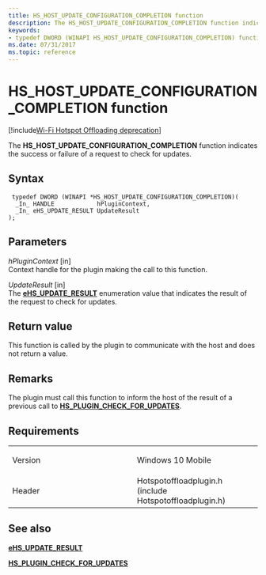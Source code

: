 ```yaml
---
title: HS_HOST_UPDATE_CONFIGURATION_COMPLETION function
description: The HS_HOST_UPDATE_CONFIGURATION_COMPLETION function indicates the success or failure of a request to check for updates.
keywords: 
- typedef DWORD (WINAPI HS_HOST_UPDATE_CONFIGURATION_COMPLETION) function Network Drivers Starting with Windows Vista
ms.date: 07/31/2017
ms.topic: reference
---
```


# HS\_HOST\_UPDATE\_CONFIGURATION\_COMPLETION function

[!include[Wi-Fi Hotspot Offloading deprecation](../includes/wi-fi-hotspot-offloading-deprecation.md)]


The **HS\_HOST\_UPDATE\_CONFIGURATION\_COMPLETION** function indicates the success or failure of a request to check for updates.

## Syntax

```ManagedCPlusPlus
 typedef DWORD (WINAPI *HS_HOST_UPDATE_CONFIGURATION_COMPLETION)(
  _In_ HANDLE            hPluginContext,
  _In_ eHS_UPDATE_RESULT UpdateResult
);
```

## Parameters

*hPluginContext* \[in\]  
Context handle for the plugin making the call to this function.

*UpdateResult* \[in\]  
The [**eHS\_UPDATE\_RESULT**](ehs-update-result.md) enumeration value that indicates the result of the request to check for updates.

## Return value

This function is called by the plugin to communicate with the host and does not return a value.

## Remarks

The plugin must call this function to inform the host of the result of a previous call to [**HS\_PLUGIN\_CHECK\_FOR\_UPDATES**](hs-plugin-check-for-updates.md).

## Requirements

<table>
<colgroup>
<col width="50%" />
<col width="50%" />
</colgroup>
<tbody>
<tr class="odd">
<td><p>Version</p></td>
<td><p>Windows 10 Mobile</p></td>
</tr>
<tr class="even">
<td><p>Header</p></td>
<td>Hotspotoffloadplugin.h (include Hotspotoffloadplugin.h)</td>
</tr>
</tbody>
</table>

## See also


[**eHS\_UPDATE\_RESULT**](ehs-update-result.md)

[**HS\_PLUGIN\_CHECK\_FOR\_UPDATES**](hs-plugin-check-for-updates.md)

 

 




